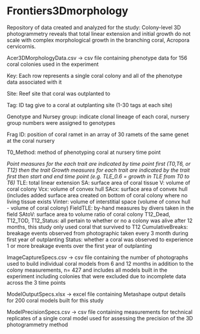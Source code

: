 # Frontiers3Dmorphology
Repository of data created and analyzed for the study: Colony-level 3D photogrammetry reveals that total linear extension and initial growth do not scale with complex morphological growth in the branching coral, Acropora cervicornis.

Acer3DMorphologyData.csv -> csv file containing phenotype data for 156 coral colonies used in the experiment

Key:
  Each row represents a single coral colony and all of the phenotype data associated with it
  
  Site: Reef site that coral was outplanted to
  
  Tag: ID tag give to a coral at outplanting site (1-30 tags at each site)
  
  Genotype and Nursey group: indicate clonal lineage of each coral, nursery group numbers were assigned to genotypes
  
  Frag ID: position of coral ramet in an array of 30 ramets of the same genet at the coral nursery
  
  T0_Method: method of phenotyping coral at nursery time point
  
  *Point measures for the each trait are indicated by time point first (T0,T6, or T12) then the trait*
  *Growth measures for each trait are indicated by the trait first then start and end time point (e.g. TLE_0.6 = growth in TLE from T0 to T6)*
  TLE: total linear extension
  SA: surface area of coral tissue
  V: volume of coral colony
  Vcx: volume of convex hull
  SAcx: surface area of convex hull (includes added surface area created on bottom of coral colony where no living tissue exists
  Vinter: volume of interstitial space (volume of convx hull - volume of coral colony)
  FieldTLE: by-hand measures by divers taken in the field
  SAtoV: surface area to volume ratio of coral colony
  T12_Dead, T12_TOD, T12_Status: all pertain to whether or no a colony was alive after 12 months, this study only used coral that survived to T12
  CumulativeBreaks: breakage events observed from photographic taken every 3 month during first year of outplanting
  Status: whether a coral was observed to experience 1 or more breakage events over the first year of outplanting
  
  
ImageCaptureSpecs.csv  -> csv file containing the number of photographs used to build individual coral models from 6 and 12 months in addition to the colony measurements, n= 427 and includes all models built in the experiment including colonies that were excluded due to incomplete data across the 3 time points

ModelOutputSpecs.xlsx  -> excel file containing Metashape output details for 200 coral models built for this study

ModelPrecisionSpecs.csv -> csv file containing measurements for technical replicates of a single coral model used for assessing the precision of the 3D photogrammetry method
